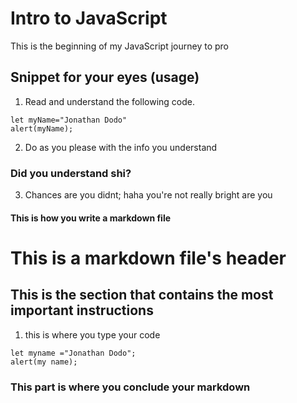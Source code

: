 # Intro to JavaScript

This is the beginning of my JavaScript journey to pro

## Snippet for your eyes (usage)

1. Read and understand the following code.

```
let myName="Jonathan Dodo"
alert(myName);
```

2. Do as you please with the info you understand

### Did you understand shi?

3. Chances are you didnt; haha you're not really bright are you

#### This is how you write a markdown file

# This is a markdown file's header

## This is the section that contains the most important instructions

1.  this is where you type your code

```
let myname ="Jonathan Dodo";
alert(my name);
```

### This part is where you conclude your markdown
